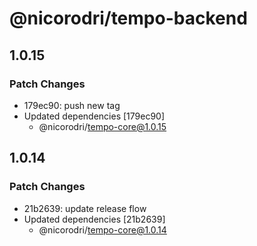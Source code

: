 # @nicorodri/tempo-backend

## 1.0.15

### Patch Changes

- 179ec90: push new tag
- Updated dependencies [179ec90]
  - @nicorodri/tempo-core@1.0.15

## 1.0.14

### Patch Changes

- 21b2639: update release flow
- Updated dependencies [21b2639]
  - @nicorodri/tempo-core@1.0.14
